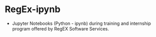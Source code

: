 # RegEx-ipynb
- Jupyter Notebooks (Python - ipynb) during training and internship program offered by RegEX Software Services.
